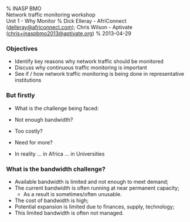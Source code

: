 % INASP BMO<br />
  Network traffic monitoring workshop<br />
  Unit 1 - Why Monitor
% Dick Elleray - AfriConnect (delleray@africonnect.com);
  Chris Wilson - Aptivate (chris+inaspbmo2013@aptivate.org)
% 2013-04-29

### Objectives

* Identify key reasons why network traffic should be monitored
* Discuss why continuous traffic monitoring is important
* See if / how network traffic monitoring is being done in representative institutions

### But firstly

* What is the challenge being faced:
 
 * Not enough bandwidth?
 * Too costly?
 * Need for more?
  
* In reality ... in Africa ... in Universities

### What is the bandwidth challenge?

* Available bandwidth is limited and not enough to meet demand;
* The current bandwidth is often running at near permanent capacity;
  * As a result is sometimes/often unusable.
* The cost of bandwidth is high;
* Potential expansion is limited due to finances, supply, technology;
* This limited bandwidth is often not managed.

